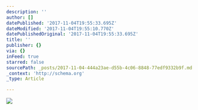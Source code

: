 ```yaml
---
description: ''
author: []
datePublished: '2017-11-04T19:55:33.695Z'
dateModified: '2017-11-04T19:55:10.770Z'
datePublishedOriginal: '2017-11-04T19:55:33.695Z'
title: ''
publisher: {}
via: {}
inFeed: true
starred: false
sourcePath: _posts/2017-11-04-444a23ae-d55b-4c06-8848-77edf9332b9f.md
_context: 'http://schema.org'
_type: Article

---
```

![](https://the-grid-user-content.s3-us-west-2.amazonaws.com/1a61ab89-1a44-4d34-8951-c4c81a74b699.jpg)